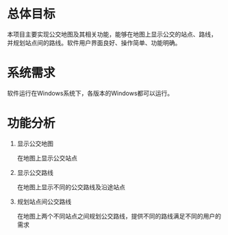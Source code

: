 ﻿# 总体目标

本项目主要实现公交地图及其相关功能，能够在地图上显示公交的站点、路线，
并规划站点间的路线。软件用户界面良好、操作简单、功能明确。

# 系统需求

软件运行在Windows系统下，各版本的Windows都可以运行。

# 功能分析

1. 显示公交地图

	在地图上显示公交站点

1. 显示公交路线

	在地图上显示不同的公交路线及沿途站点

1. 规划站点间公交路线

	在地图上两个不同站点之间规划公交路线，提供不同的路线满足不同的用户的需求
